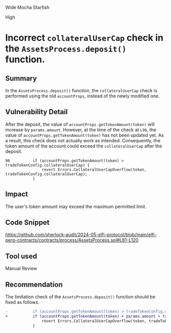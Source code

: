 Wide Mocha Starfish

High

# Incorrect `collateralUserCap` check in the `AssetsProcess.deposit()` function.

## Summary

In the `AssetsProcess.deposit()` function, the `collateralUserCap` check is performed using the old `accountProps`, instead of the newly modified one.

## Vulnerability Detail

After the deposit, the value of `accountProps.getTokenAmount(token)` will increase by `params.amount`. However, at the time of the check at `L96`, the value of `accountProps.getTokenAmount(token)` has not been updated yet. As a result, this check does not actually work as intended. Consequently, the token amount of the account could exceed the `collateralUserCap` after the deposit.

```solidity
96          if (accountProps.getTokenAmount(token) > tradeTokenConfig.collateralUserCap) {
                revert Errors.CollateralUserCapOverflow(token, tradeTokenConfig.collateralUserCap);
            }
```

## Impact

The user's token amount may exceed the maximum permitted limit.

## Code Snippet

https://github.com/sherlock-audit/2024-05-elfi-protocol/blob/main/elfi-perp-contracts/contracts/process/AssetsProcess.sol#L81-L120

## Tool used

Manual Review

## Recommendation

The limitation check of the `AssetsProcess.deposit()` function should be fixed as follows.

```diff
-           if (accountProps.getTokenAmount(token) > tradeTokenConfig.collateralUserCap) {
+           if (accountProps.getTokenAmount(token) + params.amount > tradeTokenConfig.collateralUserCap) {
                revert Errors.CollateralUserCapOverflow(token, tradeTokenConfig.collateralUserCap);
            }
```